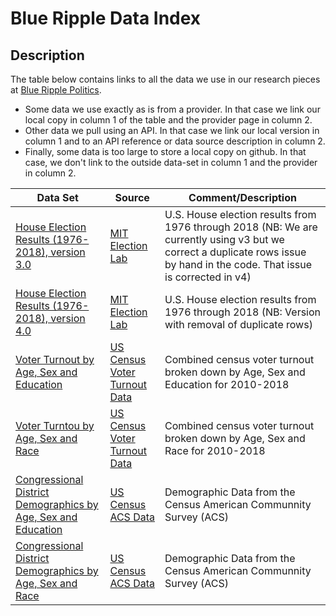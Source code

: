 # Blue Ripple Data Index

## Description
The table below contains links to all the data we use in our research pieces at [Blue Ripple Politics](https://www.blueripple.org).

- Some data we use exactly as is from a provider.  In that case we link our local copy in column 1 of the table and the provider page in column 2.
- Other data we pull using an API.  In that case we link our local version in column 1 and to an API reference or data source description in column 2.
- Finally, some data is too large to store a local copy on github.  In that case, we don't link to the outside data-set in column 1 and the provider in column 2.



| Data Set                                                                                                                                      | Source           | Comment/Description                                                         |
| -------------------------------------------------                                                                                                           | ---------------- | -----------------------------------------                                   |
| [House Election Results (1976-2018), version 3.0](https://github.com/blueripple/BlueRipple/blob/master/data/1976-2018-house.csv)   | [MIT Election Lab](https://dataverse.harvard.edu/dataset.xhtml?persistentId=doi:10.7910/DVN/IG0UN2&version=3.0) | U.S. House election results from 1976 through 2018 (NB: We are currently using v3 but we correct a duplicate rows issue by hand in the code.  That issue is corrected in v4)                           |
| [House Election Results (1976-2018), version 4.0](https://github.com/blueripple/BlueRipple/blob/master/data/1976-2018-house_v2.csv)                         | [MIT Election Lab](https://dataverse.harvard.edu/dataset.xhtml?persistentId=doi:10.7910/DVN/IG0UN2&version=4.0) | U.S. House election results from 1976 through 2018 (NB: Version with removal of duplicate rows)                           |
| [Voter Turnout by Age, Sex and Education](https://github.com/blueripple/BlueRipple/blob/master/data/DetailedTurnoutByAgeSexEducation2010-2018.csv) | [US Census Voter Turnout Data](https://www.census.gov/topics/public-sector/voting/data/tables.2018.html)| Combined census voter turnout broken down by Age, Sex and Education for 2010-2018 |
| [Voter Turntou by Age, Sex and Race](https://github.com/blueripple/BlueRipple/blob/master/data/DetailedTurnoutByAgeSexRace2010-2018.csv) | [US Census Voter Turnout Data](https://www.census.gov/topics/public-sector/voting/data/tables.2018.html)| Combined census voter turnout broken down by Age, Sex and Race for 2010-2018 |
| [Congressional District Demographics by Age, Sex and Education](https://github.com/blueripple/BlueRipple/blob/master/data/ageSexEducationDemographics2010-2017.csv) | [US Census ACS Data](https://www.census.gov/programs-surveys/acs)| Demographic Data from the Census American Communnity Survey (ACS) |
| [Congressional District Demographics by Age, Sex and Race](https://github.com/blueripple/BlueRipple/blob/master/data/ageSexRaceDemographics2010-2017.csv) | [US Census ACS Data](https://www.census.gov/programs-surveys/acs)| Demographic Data from the Census American Communnity Survey (ACS) |

